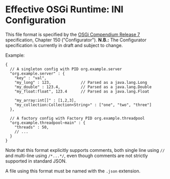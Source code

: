 Effective OSGi Runtime: INI Configuration
=========================================

This file format is specified by the [OSGi Compendium Release 7][1]
specification, Chapter 150 ("Configurator"). **N.B.:** The Configurator
specification is currently in draft and subject to change.

Example:

```json5
{
  // A singleton config with PID org.example.server
  "org.example.server" : {
    "key" : "val",
    "my_long" : 123,             // Parsed as a java.lang.Long
    "my_double" : 123.4,         // Parsed as a java.lang.Double
    "my_float:float", 123.4      // Parsed as a java.lang.Float

    "my_array:int[]" : [1,2,3],
    "my_collection:Collection<String>" : ["one", "two", "three"]
  },

  // A factory config with Factory PID org.example.threadpool
  "org.example.threadpool~main" : {
    "threads" : 50,
    // ...
  }
}
```

Note that this format explicitly supports comments, both single line using `//`
and multi-line using `/*...*/`, even though comments are not strictly supported
in standard JSON.

A file using this format must be named with the `.json` extension.

[1]: https://www.osgi.org/developer/specifications/drafts/
     "OSGi Compendium Release 7 Specification"
